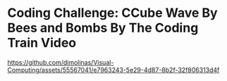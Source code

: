 # Coding Challenge: CCube Wave By Bees and Bombs By The Coding Train Video


https://github.com/dimolinas/Visual-Computing/assets/55567041/e7963243-5e29-4d87-8b2f-32f806313d4f

